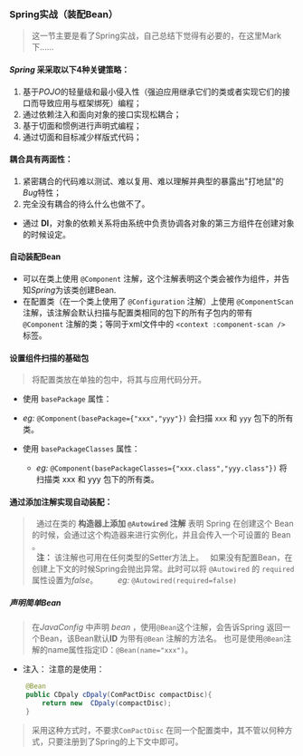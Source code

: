 ### Spring实战（装配Bean）
>这一节主要是看了Spring实战，自己总结下觉得有必要的，在这里Mark下……
#### *Spring* 采采取以下4种关键策略：
  1. 基于*POJO*的轻量级和最小侵入性（强迫应用继承它们的类或者实现它们的接口而导致应用与框架绑死）编程；
  2. 通过依赖注入和面向对象的接口实现松耦合；
  3. 基于切面和惯例进行声明式编程；
  4. 通过切面和目标减少样版式代码；
  
#### 耦合具有两面性：
1. 紧密耦合的代码难以测试、难以复用、难以理解并典型的暴露出"打地鼠"的*Bug*特性；
2. 完全没有耦合的待么什么也做不了。
 -  通过 **DI**，对象的依赖关系将由系统中负责协调各对象的第三方组件在创建对象的时候设定。

#### 自动装配Bean
 - 可以在类上使用 `@Component` 注解，这个注解表明这个类会被作为组件，并告知*Spring*为该类创建Bean.
 -  在配置类（在一个类上使用了 `@Configuration` 注解）上使用 `@ComponentScan` 注解，该注解会默认扫描与配置类相同的包下的所有子包内的带有 `@Component` 注解的类；等同于xml文件中的 `<context :component-scan />` 标签。
  
####   设置组件扫描的基础包
 > 将配置类放在单独的包中，将其与应用代码分开。

- 使用 `basePackage` 属性：
 - *eg:* `@Component(basePackage={"xxx","yyy"})` 
	  会扫描 `xxx` 和 `yyy` 包下的所有类。

- 使用 `basePackageClasses` 属性：
   - *eg:* `@Component(basePackageClasses={"xxx.class","yyy.class"})`
   将扫描类 xxx 和 yyy 包下的所有类。

#### 通过添加注解实现自动装配：
> &nbsp; 通过在类的 **构造器上添加 `@Autowired` 注解** 表明 Spring 在创建这个 Bean 的时候，会通过这个构造器来进行实例化，并且会传入一个可设置的 Bean 。<br>
> &nbsp; **注：** 该注解也可用在任何类型的Setter方法上。
> &nbsp; 如果没有配置Bean，在创建上下文的时候Spring会抛出异常。此时可以将 `@Autowired` 的 `required` 属性设置为*false*。
&nbsp; &nbsp; &nbsp; &nbsp; *eg:* `@Autowired(required=false)`


##### 声明简单Bean
>在*JavaConfig* 中声明 *bean* ，使用`@Bean`这个注解，会告诉Spring 返回一个Bean，该Bean默认**ID** 为带有`@Bean` 注解的方法名。
>也可是使用`@Bean`注解的name属性指定ID：`@Bean(name="xxx")`。<br>

- 注入：
    注意的是使用：
    
```java
	@Bean
	public CDpaly cDpaly(ComPactDisc compactDisc){
		return new  CDpaly(compactDisc);
	}
```
>采用这种方式时，不要求`ComPactDisc` 在同一个配置类中，其不管以何种方式，只要注册到了Spring的上下文中即可。